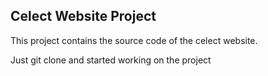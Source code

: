 ## Celect Website Project 

This project contains the source code of the celect website.

Just git clone and started working on the project  

